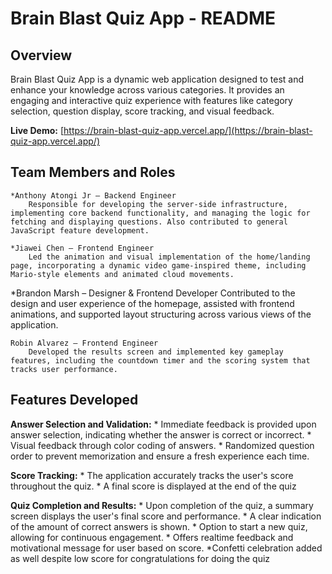 
# Brain Blast Quiz App - README

## Overview

Brain Blast Quiz App is a dynamic web application designed to test and enhance your knowledge across various categories. It provides an engaging and interactive quiz experience with features like category selection, question display, score tracking, and visual feedback.

**Live Demo:** [https://brain-blast-quiz-app.vercel.app/](https://brain-blast-quiz-app.vercel.app/)

## Team Members and Roles
    *Anthony Atongi Jr – Backend Engineer
        Responsible for developing the server-side infrastructure, implementing core backend functionality, and managing the logic for fetching and displaying questions. Also contributed to general JavaScript feature development.

    *Jiawei Chen – Frontend Engineer
        Led the animation and visual implementation of the home/landing page, incorporating a dynamic video game-inspired theme, including Mario-style elements and animated cloud movements.

  *Brandon Marsh – Designer & Frontend Developer
        Contributed to the design and user experience of the homepage, assisted with frontend animations, and supported layout structuring across various views of the application.

    Robin Alvarez – Frontend Engineer
        Developed the results screen and implemented key gameplay features, including the countdown timer and the scoring system that tracks user performance.

## Features Developed
**Answer Selection and Validation:**
    * Immediate feedback is provided upon answer selection, indicating whether the answer is correct or incorrect.
    * Visual feedback through color coding of answers.
    * Randomized question order to prevent memorization and ensure a fresh experience each time.

**Score Tracking:**
        * The application accurately tracks the user's score throughout the quiz.
        * A final score is displayed at the end of the quiz

**Quiz Completion and Results:**
    * Upon completion of the quiz, a summary screen displays the user's final score and performance.
    * A clear indication of the amount of correct answers is shown.
    * Option to start a new quiz, allowing for continuous engagement.
    * Offers realtime feedback and motivational message for user based on score.
    *Confetti celebration added as well despite low score for congratulations for doing the quiz
